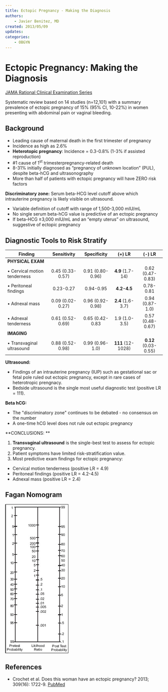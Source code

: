 ```yaml
---
title: Ectopic Pregnancy - Making the Diagnosis
authors:
    - Javier Benitez, MD
created: 2013/05/09
updates:
categories:
    - OBGYN
---
```


# Ectopic Pregnancy: Making the Diagnosis

[JAMA Rational Clinical Examination Series](https://www.ncbi.nlm.nih.gov/pubmed/?term=23613077)

Systematic review based on 14 studies (n=12,101) with a summary prevalence of ectopic pregnancy of 15% (95% CI, 10-22%) in women presenting with abdominal pain or vaginal bleeding. 

## Background

- Leading cause of maternal death in the first trimester of pregnancy
- Incidence as high as 2.6%
- **Heterotopic pregnancy**: Incidence = 0.3-0.8% (1-3% if assisted reproduction)
- \#1 cause of 1<sup>st</sup> trimesterpregnancy-related death
- 8-31% initially diagnosed as “pregnancy of unknown location” (PUL), despite beta-hCG and ultrasonography
- More than half of patients with ectopic pregnancy will have ZERO risk factors

**Discriminatory zone:** Serum beta-HCG level cutoff above which intrauterine pregnancy is likely visible on ultrasound.

- Variable definition of cutoff with range of 1,500-3,000 mIU/mL
- No single serum beta-hCG value is predictive of an ectopic pregnancy
- If beta-HCG &ge;3,000 mIU/mL and an “empty uterus” on ultrasound, suggestive of ectopic pregnancy

## Diagnostic Tools to Risk Stratify

| **Finding**                  |  **Sensitivity** |  **Specificity** |     **(+) LR**    |      **(-) LR**      |
| ---------------------------- | :--------------: | :--------------: | :---------------: | :------------------: |
| **PHYSICAL EXAM**            |                  |                  |                   |                      |
| • Cervical motion tenderness | 0.45 (0.33-0.57) | 0.91 (0.80-0.96) |  **4.9** (1.7-14) |   0.62 (0.47-0.83)   |
| • Peritoneal findings        |     0.23-0.27    |     0.94-0.95    |    **4.2-4.5**    |       0.78-0.81      |
| • Adnexal mass               | 0.09 (0.02-0.27) | 0.96 (0.92-0.98) | **2.4** (1.6-3.7) |    0.94 (0.87-1.0)   |
| • Adnexal tenderness         | 0.61 (0.52-0.69) |  0.65 (0.42-0.83 |   1.9 (1.0-3.5)   |   0.57 (0.48-0.67)   |
| **IMAGING**                  |                  |                  |                   |                      |
| • Transvaginal ultrasound    | 0.88 (0.52-0.98) |  0.99 (0.96-1.0) | **111** (12-1028) | **0.12** (0.03-0.55) |

**Ultrasound:**

- Findings of an intrauterine pregnancy (IUP) such as gestational sac or fetal pole ruled out ectopic pregnancy, except in rare cases of heterotropic prengnacy.
- Bedside ultrasound is the single most useful diagnostic test (positive LR = 111). 

**Beta hCG:**

- The "discriminatory zone" continues to be debated - no consensus on the number
- A one-time hCG level does not rule out ectopic pregnancy

**CONCLUSIONS: **

1. **Transvaginal ultrasound** is the single-best test to assess for ectopic pregnancy.
2. Patient symptoms have limited risk-stratification value.
3. Most predictive exam findings for ectopic pregnancy: 

- Cervical motion tenderness (positive LR = 4.9)
- Peritoneal findings (positive LR = 4.2-4.5)
- Adnexal mass (positive LR = 2.4)

## Fagan Nomogram

![Fagan nomogram](image-2.png)

## References

- Crochet et al. Does this woman have an ectopic pregnancy? 2013; 309(16): 1722-9. [PubMed](https://www.ncbi.nlm.nih.gov/pubmed/?term=23613077)
